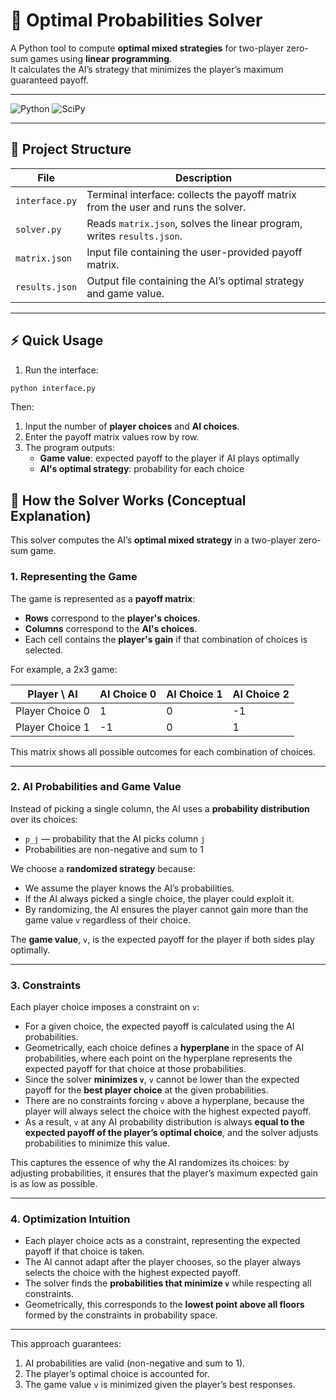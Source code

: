 # 🧮 Optimal Probabilities Solver

A Python tool to compute **optimal mixed strategies** for two-player zero-sum games using **linear programming**.  
It calculates the AI’s strategy that minimizes the player’s maximum guaranteed payoff.

---

![Python](https://img.shields.io/badge/python-3.11%2B-blue)
![SciPy](https://img.shields.io/badge/scipy-required-green)

---

## 📂 Project Structure

| File | Description |
|------|-------------|
| `interface.py` | Terminal interface: collects the payoff matrix from the user and runs the solver. |
| `solver.py` | Reads `matrix.json`, solves the linear program, writes `results.json`. |
| `matrix.json` | Input file containing the user-provided payoff matrix. |
| `results.json` | Output file containing the AI’s optimal strategy and game value. |

---

## ⚡ Quick Usage

1. Run the interface:  

```bash
python interface.py
```

Then:

1. Input the number of **player choices** and **AI choices**.  
2. Enter the payoff matrix values row by row.  
3. The program outputs:  
   - **Game value**: expected payoff to the player if AI plays optimally  
   - **AI's optimal strategy**: probability for each choice

## 🧮 How the Solver Works (Conceptual Explanation)

This solver computes the AI’s **optimal mixed strategy** in a two-player zero-sum game.  

### 1. Representing the Game

The game is represented as a **payoff matrix**:

- **Rows** correspond to the **player's choices**.  
- **Columns** correspond to the **AI's choices**.  
- Each cell contains the **player's gain** if that combination of choices is selected.  

For example, a 2x3 game:

| Player \ AI | AI Choice 0 | AI Choice 1 | AI Choice 2 |
|------------|------------|------------|------------|
| Player Choice 0 | 1 | 0 | -1 |
| Player Choice 1 | -1 | 0 | 1 |

This matrix shows all possible outcomes for each combination of choices.

---

### 2. AI Probabilities and Game Value

Instead of picking a single column, the AI uses a **probability distribution** over its choices:

- `p_j` — probability that the AI picks column `j`  
- Probabilities are non-negative and sum to 1  

We choose a **randomized strategy** because:

- We assume the player knows the AI’s probabilities.  
- If the AI always picked a single choice, the player could exploit it.  
- By randomizing, the AI ensures the player cannot gain more than the game value `v` regardless of their choice.  

The **game value**, `v`, is the expected payoff for the player if both sides play optimally.

---

### 3. Constraints

Each player choice imposes a constraint on `v`:

- For a given choice, the expected payoff is calculated using the AI probabilities.  
- Geometrically, each choice defines a **hyperplane** in the space of AI probabilities, where each point on the hyperplane represents the expected payoff for that choice at those probabilities.  
- Since the solver **minimizes `v`**, `v` cannot be lower than the expected payoff for the **best player choice** at the given probabilities.  
- There are no constraints forcing `v` above a hyperplane, because the player will always select the choice with the highest expected payoff.  
- As a result, `v` at any AI probability distribution is always **equal to the expected payoff of the player’s optimal choice**, and the solver adjusts probabilities to minimize this value.

This captures the essence of why the AI randomizes its choices: by adjusting probabilities, it ensures that the player’s maximum expected gain is as low as possible.

---

### 4. Optimization Intuition

- Each player choice acts as a constraint, representing the expected payoff if that choice is taken.  
- The AI cannot adapt after the player chooses, so the player always selects the choice with the highest expected payoff.  
- The solver finds the **probabilities that minimize `v`** while respecting all constraints.  
- Geometrically, this corresponds to the **lowest point above all floors** formed by the constraints in probability space.

---

This approach guarantees:

1. AI probabilities are valid (non-negative and sum to 1).  
2. The player’s optimal choice is accounted for.  
3. The game value `v` is minimized given the player’s best responses.
